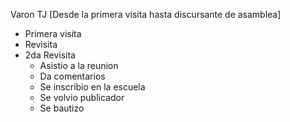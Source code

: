 Varon TJ [Desde la primera visita hasta discursante de asamblea]

- Primera visita
- Revisita
- 2da Revisita
	- Asistio a la reunion
	- Da comentarios
	- Se inscribio en la escuela
	- Se volvio publicador
	- Se bautizo
	

